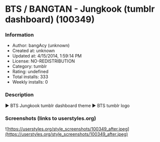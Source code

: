 # BTS / BANGTAN - Jungkook (tumblr dashboard) (100349)

### Information
- Author: bangAcy (unknown)
- Created at: unknown
- Updated at: 4/15/2014, 1:59:14 PM
- License: NO-REDISTRIBUTION
- Category: tumblr
- Rating: undefined
- Total installs: 333
- Weekly installs: 0


### Description
► BTS Jungkook tumblr dashboard theme 
► BTS tumblr logo


### Screenshots (links to userstyles.org)
![https://userstyles.org/style_screenshots/100349_after.jpeg](https://userstyles.org/style_screenshots/100349_after.jpeg)


